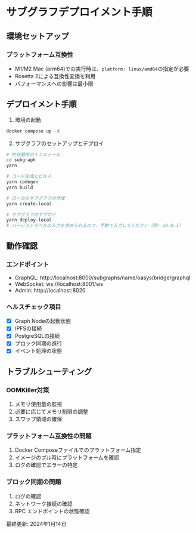 # サブグラフデプロイメント手順

## 環境セットアップ


### プラットフォーム互換性
- M1/M2 Mac (arm64)での実行時は、`platform: linux/amd64`の指定が必要
- Rosetta 2による互換性変換を利用
- パフォーマンスへの影響は最小限

## デプロイメント手順

1. 環境の起動
```bash
docker compose up -d
```

2. サブグラフのセットアップとデプロイ
```bash
# 依存関係のインストール
cd subgraph
yarn

# コード生成とビルド
yarn codegen
yarn build

# ローカルサブグラフの作成
yarn create-local

# サブグラフのデプロイ
yarn deploy-local
# バージョンラベルの入力を求められるので、手動で入力してください（例: v0.0.1）
```

## 動作確認

### エンドポイント
- GraphQL: http://localhost:8000/subgraphs/name/oasys/bridge/graphql
- WebSocket: ws://localhost:8001/ws
- Admin: http://localhost:8020

### ヘルスチェック項目
- [x] Graph Nodeの起動状態
- [x] IPFSの接続
- [x] PostgreSQLの接続
- [x] ブロック同期の進行
- [x] イベント処理の状態

## トラブルシューティング

### OOMKiller対策
1. メモリ使用量の監視
2. 必要に応じてメモリ制限の調整
3. スワップ領域の確保

### プラットフォーム互換性の問題
1. Docker Composeファイルでのプラットフォーム指定
2. イメージのプル時にプラットフォームを確認
3. ログの確認でエラーの特定

### ブロック同期の問題
1. ログの確認
2. ネットワーク接続の確認
3. RPC エンドポイントの状態確認

最終更新: 2024年1月14日 